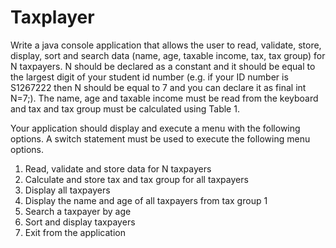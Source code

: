 # Taxplayer

Write a java console application that allows the user to read, validate, store, display, sort and search data (name, age, taxable income, tax, tax group) for N taxpayers. N should be declared as a constant and it should be equal to the largest digit of your student id number (e.g. if your ID number is S1267222 then N should be equal to 7 and you can declare it as final int N=7;). The name, age and taxable income must be read from the keyboard and tax and tax group must be calculated using Table 1.

Your application should display and execute a menu with the following options. A switch statement must be used to execute the following menu options.
1.	Read, validate and store data for N taxpayers
2.	Calculate and store tax and tax group for all taxpayers
3.	Display all taxpayers
4.	Display the name and age of all taxpayers from tax group 1
5.	Search a taxpayer by age
6.	Sort and display taxpayers
7.	Exit from the application
